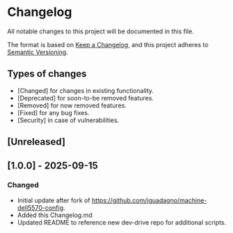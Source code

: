 # Changelog

All notable changes to this project will be documented in this file.

The format is based on [Keep a Changelog](https://keepachangelog.com/en/1.1.0/),
and this project adheres to [Semantic Versioning](https://semver.org/spec/v2.0.0.html).

## Types of changes

- [Changed] for changes in existing functionality.
- [Deprecated] for soon-to-be removed features.
- [Removed] for now removed features.
- [Fixed] for any bug fixes.
- [Security] in case of vulnerabilities.

## [Unreleased]


## [1.0.0] - 2025-09-15

### Changed

- Initial update after fork of https://github.com/jguadagno/machine-dell5570-config.
- Added this Changelog.md
- Updated README to reference new dev-drive repo for additional scripts. 
